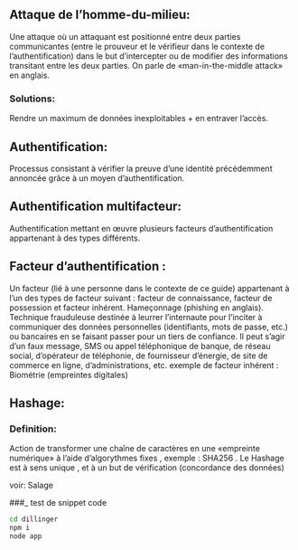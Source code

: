 ## Attaque de l’homme-du-milieu:

Une attaque où un attaquant est positionné entre deux parties communicantes (entre le prouveur et le vérifieur dans le contexte de l’authentification) dans le but d’intercepter ou de modifier des informations transitant entre les deux parties. On parle de
«man-in-the-middle attack» en anglais.

### Solutions:

Rendre un maximum de données inexploitables + en entraver l’accès.

## Authentification:

Processus consistant à vérifier la preuve d’une identité précédemment annoncée grâce à un moyen d’authentification.

## Authentification multifacteur:

Authentification mettant en œuvre plusieurs facteurs d’authentification appartenant à des types différents. 

## Facteur d’authentification :

Un facteur (lié à une personne dans le contexte de ce guide) appartenant à l’un des types de facteur suivant : facteur de connaissance, facteur de possession et facteur inhérent. Hameçonnage (phishing en anglais). Technique frauduleuse destinée à leurrer l’internaute pour l’inciter à communiquer des données personnelles (identifiants, mots de passe, etc.) ou bancaires en se faisant passer pour un tiers de confiance. Il peut s’agir d’un faux message, SMS ou appel téléphonique de banque, de réseau social, d’opérateur de téléphonie, de fournisseur d’énergie, de site de commerce en ligne, d’administrations, etc. 
exemple de facteur inhérent : Biométrie (empreintes digitales)

## Hashage:

### Definition:

Action de transformer une chaîne de caractères en une «empreinte numérique» à l’aide d’algorythmes fixes , exemple : SHA256 .
Le Hashage est à sens unique , et à un but de vérification (concordance des données)

voir: Salage 

###_ test de snippet code

```sh
cd dillinger
npm i
node app
```

